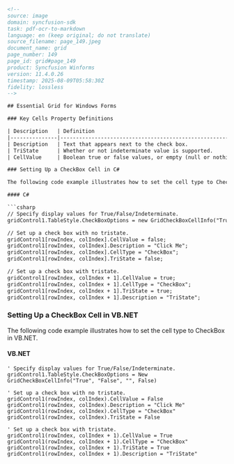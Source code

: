 ```html
<!-- 
source: image
domain: syncfusion-sdk
task: pdf-ocr-to-markdown
language: en (keep original; do not translate)
source_filename: page_149.jpeg
document_name: grid
page_number: 149
page_id: grid#page_149
product: Syncfusion Winforms
version: 11.4.0.26
timestamp: 2025-08-09T05:58:30Z
fidelity: lossless
-->

## Essential Grid for Windows Forms

### Key Cells Property Definitions

| Description   | Definition                                                                 |
|---------------|-----------------------------------------------------------------------------|
| Description   | Text that appears next to the check box.                                   |
| TriState      | Whether or not indeterminate value is supported.                          |
| CellValue     | Boolean true or false values, or empty (null or nothing).                |

### Setting Up a CheckBox Cell in C#

The following code example illustrates how to set the cell type to CheckBox in C#.

#### C#

```csharp
// Specify display values for True/False/Indeterminate.
gridControl1.TableStyle.CheckBoxOptions = new GridCheckBoxCellInfo("True", "False", "", false);

// Set up a check box with no tristate.
gridControl1[rowIndex, colIndex].CellValue = false;
gridControl1[rowIndex, colIndex].Description = "Click Me";
gridControl1[rowIndex, colIndex].CellType = "CheckBox";
gridControl1[rowIndex, colIndex].TriState = false;

// Set up a check box with tristate.
gridControl1[rowIndex, colIndex + 1].CellValue = true;
gridControl1[rowIndex, colIndex + 1].CellType = "CheckBox";
gridControl1[rowIndex, colIndex + 1].TriState = true;
gridControl1[rowIndex, colIndex + 1].Description = "TriState";
```

### Setting Up a CheckBox Cell in VB.NET

The following code example illustrates how to set the cell type to CheckBox in VB.NET.

#### VB.NET

```vbnet
' Specify display values for True/False/Indeterminate.
gridControl1.TableStyle.CheckBoxOptions = New GridCheckBoxCellInfo("True", "False", "", False)

' Set up a check box with no tristate.
gridControl1(rowIndex, colIndex).CellValue = False
gridControl1(rowIndex, colIndex).Description = "Click Me"
gridControl1(rowIndex, colIndex).CellType = "CheckBox"
gridControl1(rowIndex, colIndex).TriState = False

' Set up a check box with tristate.
gridControl1(rowIndex, colIndex + 1).CellValue = True
gridControl1(rowIndex, colIndex + 1).CellType = "CheckBox"
gridControl1(rowIndex, colIndex + 1).TriState = True
gridControl1(rowIndex, colIndex + 1).Description = "TriState"
```

<!-- tags: [Syncfusion Winforms, Essential Grid, CheckBox, TriState, CellValue, Windows Forms] keywords: [grid, checkbox, tristate, cellvalue, celltype, description, indeterminate, true, false, null, empty] -->
```